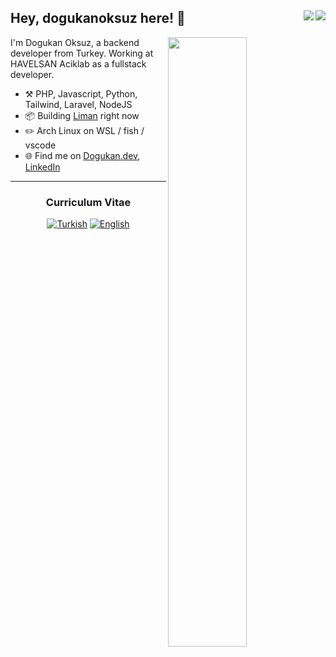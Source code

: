 ## Hey, dogukanoksuz here! :wave: <img align="right" src="https://badges.frapsoft.com/os/v2/open-source.svg?v=103"><img align="right" src="https://visitor-badge.laobi.icu/badge?page_id=dogukanoksuz.dogukanoksuz">
[<img align="right" width="50%" src="https://github-readme-stats.vercel.app/api?username=dogukanoksuz&theme=dark&show_icons=true&hide=contribs">](https://metrics.lecoq.io/dogukanoksuz?template=classic)

I'm Dogukan Oksuz, a backend developer from Turkey. Working at HAVELSAN Aciklab as a fullstack developer.

-   :hammer_and_pick: PHP, Javascript, Python, Tailwind, Laravel, NodeJS
-   :package: Building [Liman](https://github.com/limanmys) right now
-   :pencil2: Arch Linux on WSL / fish / vscode
-   :globe_with_meridians: Find me on <a 
href="https://dogukan.dev" target="_blank">Dogukan.dev</a>, <a 
href="https://www.linkedin.com/in/dogukanoksuz" target="_blank">LinkedIn</a> 

---

<h3 align="center">Curriculum Vitae</h3> 
<p align="center">
  <a 
href="https://dogukan.dev/documents/1/cv_30082021_tr.pdf" target="_blank"><img alt="Turkish" 
src="https://img.shields.io/badge/Turkish-%2312100E?style=for-the-badge" /></a> 
  <a 
href="https://dogukan.dev/documents/1/Do%C4%9Fukan's%20Resume.pdf" target="_blank"><img alt="English" 
src="https://img.shields.io/badge/English-%2312100E?style=for-the-badge" /></a>
</p>
